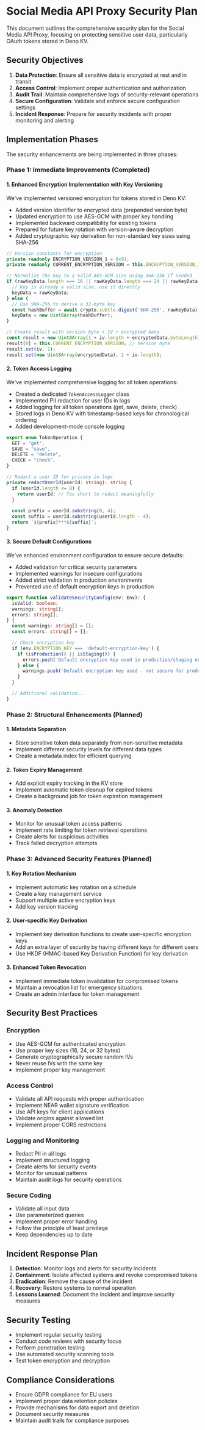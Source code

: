 # Social Media API Proxy Security Plan

This document outlines the comprehensive security plan for the Social Media API Proxy, focusing on
protecting sensitive user data, particularly OAuth tokens stored in Deno KV.

## Security Objectives

1. **Data Protection**: Ensure all sensitive data is encrypted at rest and in transit
2. **Access Control**: Implement proper authentication and authorization
3. **Audit Trail**: Maintain comprehensive logs of security-relevant operations
4. **Secure Configuration**: Validate and enforce secure configuration settings
5. **Incident Response**: Prepare for security incidents with proper monitoring and alerting

## Implementation Phases

The security enhancements are being implemented in three phases:

### Phase 1: Immediate Improvements (Completed)

#### 1. Enhanced Encryption Implementation with Key Versioning

We've implemented versioned encryption for tokens stored in Deno KV:

- Added version identifier to encrypted data (prepended version byte)
- Updated encryption to use AES-GCM with proper key handling
- Implemented backward compatibility for existing tokens
- Prepared for future key rotation with version-aware decryption
- Added cryptographic key derivation for non-standard key sizes using SHA-256

```typescript
// Version constants for encryption
private readonly ENCRYPTION_VERSION_1 = 0x01;
private readonly CURRENT_ENCRYPTION_VERSION = this.ENCRYPTION_VERSION_1;

// Normalize the key to a valid AES-GCM size using SHA-256 if needed
if (rawKeyData.length === 16 || rawKeyData.length === 24 || rawKeyData.length === 32) {
  // Key is already a valid size, use it directly
  keyData = rawKeyData;
} else {
  // Use SHA-256 to derive a 32-byte key
  const hashBuffer = await crypto.subtle.digest('SHA-256', rawKeyData);
  keyData = new Uint8Array(hashBuffer);
}

// Create result with version byte + IV + encrypted data
const result = new Uint8Array(1 + iv.length + encryptedData.byteLength);
result[0] = this.CURRENT_ENCRYPTION_VERSION; // Version byte
result.set(iv, 1);
result.set(new Uint8Array(encryptedData), 1 + iv.length);
```

#### 2. Token Access Logging

We've implemented comprehensive logging for all token operations:

- Created a dedicated `TokenAccessLogger` class
- Implemented PII redaction for user IDs in logs
- Added logging for all token operations (get, save, delete, check)
- Stored logs in Deno KV with timestamp-based keys for chronological ordering
- Added development-mode console logging

```typescript
export enum TokenOperation {
  GET = "get",
  SAVE = "save",
  DELETE = "delete",
  CHECK = "check",
}

// Redact a user ID for privacy in logs
private redactUserId(userId: string): string {
  if (userId.length <= 8) {
    return userId; // Too short to redact meaningfully
  }
  
  const prefix = userId.substring(0, 4);
  const suffix = userId.substring(userId.length - 4);
  return `${prefix}***${suffix}`;
}
```

#### 3. Secure Default Configurations

We've enhanced environment configuration to ensure secure defaults:

- Added validation for critical security parameters
- Implemented warnings for insecure configurations
- Added strict validation in production environments
- Prevented use of default encryption keys in production

```typescript
export function validateSecurityConfig(env: Env): {
  isValid: boolean;
  warnings: string[];
  errors: string[];
} {
  const warnings: string[] = [];
  const errors: string[] = [];

  // Check encryption key
  if (env.ENCRYPTION_KEY === 'default-encryption-key') {
    if (isProduction() || isStaging()) {
      errors.push('Default encryption key used in production/staging environment');
    } else {
      warnings.push('Default encryption key used - not secure for production');
    }
  }

  // Additional validation...
}
```

### Phase 2: Structural Enhancements (Planned)

#### 1. Metadata Separation

- Store sensitive token data separately from non-sensitive metadata
- Implement different security levels for different data types
- Create a metadata index for efficient querying

#### 2. Token Expiry Management

- Add explicit expiry tracking in the KV store
- Implement automatic token cleanup for expired tokens
- Create a background job for token expiration management

#### 3. Anomaly Detection

- Monitor for unusual token access patterns
- Implement rate limiting for token retrieval operations
- Create alerts for suspicious activities
- Track failed decryption attempts

### Phase 3: Advanced Security Features (Planned)

#### 1. Key Rotation Mechanism

- Implement automatic key rotation on a schedule
- Create a key management service
- Support multiple active encryption keys
- Add key version tracking

#### 2. User-specific Key Derivation

- Implement key derivation functions to create user-specific encryption keys
- Add an extra layer of security by having different keys for different users
- Use HKDF (HMAC-based Key Derivation Function) for key derivation

#### 3. Enhanced Token Revocation

- Implement immediate token invalidation for compromised tokens
- Maintain a revocation list for emergency situations
- Create an admin interface for token management

## Security Best Practices

### Encryption

- Use AES-GCM for authenticated encryption
- Use proper key sizes (16, 24, or 32 bytes)
- Generate cryptographically secure random IVs
- Never reuse IVs with the same key
- Implement proper key management

### Access Control

- Validate all API requests with proper authentication
- Implement NEAR wallet signature verification
- Use API keys for client applications
- Validate origins against allowed list
- Implement proper CORS restrictions

### Logging and Monitoring

- Redact PII in all logs
- Implement structured logging
- Create alerts for security events
- Monitor for unusual patterns
- Maintain audit logs for security operations

### Secure Coding

- Validate all input data
- Use parameterized queries
- Implement proper error handling
- Follow the principle of least privilege
- Keep dependencies up to date

## Incident Response Plan

1. **Detection**: Monitor logs and alerts for security incidents
2. **Containment**: Isolate affected systems and revoke compromised tokens
3. **Eradication**: Remove the cause of the incident
4. **Recovery**: Restore systems to normal operation
5. **Lessons Learned**: Document the incident and improve security measures

## Security Testing

- Implement regular security testing
- Conduct code reviews with security focus
- Perform penetration testing
- Use automated security scanning tools
- Test token encryption and decryption

## Compliance Considerations

- Ensure GDPR compliance for EU users
- Implement proper data retention policies
- Provide mechanisms for data export and deletion
- Document security measures
- Maintain audit trails for compliance purposes
